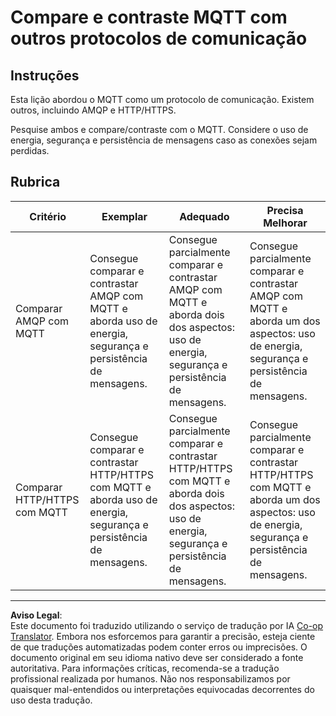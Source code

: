 <!--
CO_OP_TRANSLATOR_METADATA:
{
  "original_hash": "0d4033cdd7b5b5475c63770102e38480",
  "translation_date": "2025-08-28T03:33:23+00:00",
  "source_file": "1-getting-started/lessons/4-connect-internet/assignment.md",
  "language_code": "br"
}
-->
# Compare e contraste MQTT com outros protocolos de comunicação

## Instruções

Esta lição abordou o MQTT como um protocolo de comunicação. Existem outros, incluindo AMQP e HTTP/HTTPS.

Pesquise ambos e compare/contraste com o MQTT. Considere o uso de energia, segurança e persistência de mensagens caso as conexões sejam perdidas.

## Rubrica

| Critério | Exemplar | Adequado | Precisa Melhorar |
| -------- | --------- | -------- | ---------------- |
| Comparar AMQP com MQTT | Consegue comparar e contrastar AMQP com MQTT e aborda uso de energia, segurança e persistência de mensagens. | Consegue parcialmente comparar e contrastar AMQP com MQTT e aborda dois dos aspectos: uso de energia, segurança e persistência de mensagens. | Consegue parcialmente comparar e contrastar AMQP com MQTT e aborda um dos aspectos: uso de energia, segurança e persistência de mensagens. |
| Comparar HTTP/HTTPS com MQTT | Consegue comparar e contrastar HTTP/HTTPS com MQTT e aborda uso de energia, segurança e persistência de mensagens. | Consegue parcialmente comparar e contrastar HTTP/HTTPS com MQTT e aborda dois dos aspectos: uso de energia, segurança e persistência de mensagens. | Consegue parcialmente comparar e contrastar HTTP/HTTPS com MQTT e aborda um dos aspectos: uso de energia, segurança e persistência de mensagens. |

---

**Aviso Legal**:  
Este documento foi traduzido utilizando o serviço de tradução por IA [Co-op Translator](https://github.com/Azure/co-op-translator). Embora nos esforcemos para garantir a precisão, esteja ciente de que traduções automatizadas podem conter erros ou imprecisões. O documento original em seu idioma nativo deve ser considerado a fonte autoritativa. Para informações críticas, recomenda-se a tradução profissional realizada por humanos. Não nos responsabilizamos por quaisquer mal-entendidos ou interpretações equivocadas decorrentes do uso desta tradução.